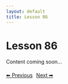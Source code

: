 ```yaml
---
layout: default
title: Lesson 86
---
```


# Lesson 86

Content coming soon...

<div style="margin-top: 20px;">
<a href="/docs/intermediate/Lessons/lesson_85.html" style="margin-right: 10px;">⬅ Previous</a><a href="/docs/intermediate/Lessons/lesson_87.html">Next ➡</a>
</div>
